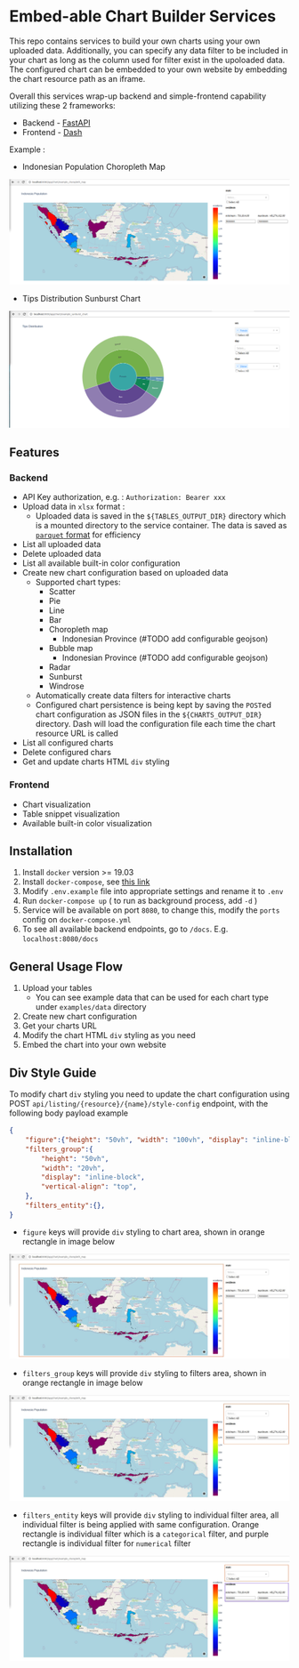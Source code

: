# Embed-able Chart Builder Services

This repo contains services to build your own charts using your own
uploaded data. Additionally, you can specify any data filter to be
included in your chart as long as the column used for filter exist in
the upoloaded data. The configured chart can be embedded to your own website
by embedding the chart resource path as an iframe.

Overall this services wrap-up backend and simple-frontend
capability utilizing these 2 frameworks:

- Backend - [FastAPI](https://fastapi.tiangolo.com/)
- Frontend - [Dash](https://plotly.com/dash/)

Example :

- Indonesian Population Choropleth Map

![Choropleth Map](examples/images/example_choropleth_map.png)

- Tips Distribution Sunburst Chart

![Sunburst Chart](examples/images/example_sunburst_chart.png)

## Features

### Backend

- API Key authorization, e.g. : `Authorization: Bearer xxx`
- Upload data in `xlsx` format :
  - Uploaded data is saved in the `${TABLES_OUTPUT_DIR}` directory which
    is a mounted directory to the service container. The data is saved
    as [`parquet` format](https://parquet.apache.org/documentation/latest/)
    for efficiency
- List all uploaded data
- Delete uploaded data
- List all available built-in color configuration
- Create new chart configuration based on uploaded data
  - Supported chart types:
    - Scatter
    - Pie
    - Line
    - Bar
    - Choropleth map
      - Indonesian Province (#TODO add configurable geojson)
    - Bubble map
      - Indonesian Province (#TODO add configurable geojson)
    - Radar
    - Sunburst
    - Windrose
  - Automatically create data filters for interactive charts
  - Configured chart persistence is being kept by saving the `POST`ed
    chart configuration as JSON files in the `${CHARTS_OUTPUT_DIR}` directory.
    Dash will load the configuration file each time the chart resource URL is
    called
- List all configured charts
- Delete configured chars
- Get and update charts HTML `div` styling

### Frontend

- Chart visualization
- Table snippet visualization
- Available built-in color visualization

## Installation

1. Install `docker` version >= 19.03
2. Install `docker-compose`, see
    [this link](https://docs.docker.com/compose/install/)
3. Modify `.env.example` file into appropriate settings and rename it
    to `.env`
4. Run `docker-compose up` ( to run as background process, add `-d` )
5. Service will be available on port `8080`, to change this, modify the
    `ports` config on `docker-compose.yml`
6. To see all available backend endpoints, go to `/docs`. E.g.
    `localhost:8080/docs`

## General Usage Flow

1. Upload your tables
    - You can see example data that can be used for each chart type under
        `examples/data` directory
2. Create new chart configuration
3. Get your charts URL
4. Modify the chart HTML `div` styling as you need
5. Embed the chart into your own website

## Div Style Guide

To modify chart `div` styling you need to update the chart configuration
using POST `api/listing/{resource}/{name}/style-config` endpoint, with the
following body payload example

```json
{
    "figure":{"height": "50vh", "width": "100vh", "display": "inline-block"},
    "filters_group":{
        "height": "50vh",
        "width": "20vh",
        "display": "inline-block",
        "vertical-align": "top",
    },
    "filters_entity":{},
}
```

- `figure` keys will provide `div` styling to chart area, shown in orange
    rectangle in image below

![`figure` style area](examples/images/figure.jpg)

- `filters_group` keys will provide `div` styling to filters area, shown in orange
    rectangle in image below

![`filters_group` style area](examples/images/filters_group.jpg)

- `filters_entity` keys will provide `div` styling to individual filter area,
    all individual filter is being applied with same configuration. Orange
    rectangle is individual filter which is a `categorical` filter, and purple
    rectangle is individual filter for `numerical` filter

![`filters_entity` style area](examples/images/filters_entity.jpg)
